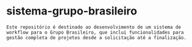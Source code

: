 # sistema-grupo-brasileiro
```
Este repositório é destinado ao desenvolvimento de um sistema de workflow para o Grupo Brasileiro, que inclui funcionalidades para gestão completa de projetos desde a solicitação até a finalização.
```
